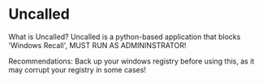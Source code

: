 # Uncalled

What is Uncalled?
 Uncalled is a python-based application that blocks 'Windows Recall', MUST RUN AS ADMININSTRATOR!

 Recommendations: Back up your windows registry before using this, as it may corrupt your registry in some cases!
